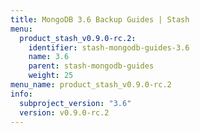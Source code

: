 ```yaml
---
title: MongoDB 3.6 Backup Guides | Stash
menu:
  product_stash_v0.9.0-rc.2:
    identifier: stash-mongodb-guides-3.6
    name: 3.6
    parent: stash-mongodb-guides
    weight: 25
menu_name: product_stash_v0.9.0-rc.2
info:
  subproject_version: "3.6"
  version: v0.9.0-rc.2
---
```


